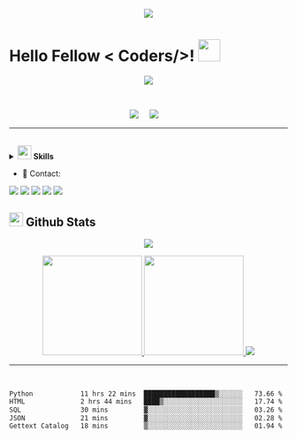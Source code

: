 <p align="center">
  <img src="https://capsule-render.vercel.app/api?type=waving&color=gradient&height=90"/>
</p>

<h1> Hello Fellow < Coders/>! <img src = "https://raw.githubusercontent.com/MartinHeinz/MartinHeinz/master/wave.gif" width = 40> </h1>

<p align='center'>
<img src="https://readme-typing-svg.herokuapp.com?color=%2336BCF7&size=25&center=true&vCenter=true&width=433&height=75&lines=I'm+Felipe+Adeildo;Computer+Science+Student;@sr-pato">
</p>

<br>

<p align='center'>
<img src="https://komarev.com/ghpvc/?username=sr-pato">&nbsp;&nbsp;&nbsp;&nbsp;
<img src="https://img.shields.io/github/followers/sr-pato?style=social">&nbsp;&nbsp;&nbsp;&nbsp;
</p>


<hr>
<br>

<details>
<summary>
  <img src="https://media2.giphy.com/media/QssGEmpkyEOhBCb7e1/giphy.gif?cid=ecf05e47a0n3gi1bfqntqmob8g9aid1oyj2wr3ds3mg700bl&rid=giphy.gif" width="25">
  <b>Skills</b>
</summary>

- 🤖 Artificial Intelligence

![PyTorch](https://img.shields.io/badge/PyTorch-EE4C2C?style=for-the-badge&logo=pytorch&logoColor=white)
![TensorFlow](https://img.shields.io/badge/TensorFlow-FF6F00?style=for-the-badge&logo=tensorflow&logoColor=white)
![ScikitLearn](https://img.shields.io/badge/scikit_learn-F7931E?style=for-the-badge&logo=scikit-learn&logoColor=white)

- 📋 Languages

![Python](https://img.shields.io/badge/Python-FFD43B?style=for-the-badge&logo=python&logoColor=blue)
![C](https://img.shields.io/badge/C-00599C?style=for-the-badge&logo=c&logoColor=white)
![javascript](https://img.shields.io/badge/javascript%20-%23323330.svg?&style=for-the-badge&logo=javascript&logoColor=%23F7DF1E)
![SQL](https://custom-icon-badges.herokuapp.com/badge/SQL-025E8C.svg?logo=database&logoColor=white)
<br> ---- cof cof ---- <br>
![Latex](https://img.shields.io/badge/LaTeX-47A141?style=for-the-badge&logo=LaTeX&logoColor=white)
![JSON](https://img.shields.io/badge/json-5E5C5C?style=for-the-badge&logo=json&logoColor=white)
![HTML5](https://img.shields.io/badge/html5-%23E34F26.svg?style=for-the-badge&logo=html5&logoColor=white)
![Markdown](https://img.shields.io/badge/markdown-%23000000.svg?style=for-the-badge&logo=markdown&logoColor=white)

- 💾 Databases:

![MySQL](https://img.shields.io/badge/MySQL-00000F?style=for-the-badge&logo=mysql&logoColor=white)
![Elasticsearch](https://img.shields.io/badge/Elastic_Search-005571?style=for-the-badge&logo=elasticsearch&logoColor=white)
![Sqlite3](https://img.shields.io/badge/SQLite-07405E?style=for-the-badge&logo=sqlite&logoColor=white)


- 🚀 Frameworks & Library

![D3js](https://img.shields.io/badge/d3.js-F9A03C?style=for-the-badge&logo=d3.js&logoColor=white)
![Docker](https://img.shields.io/badge/Docker-2CA5E0?style=for-the-badge&logo=docker&logoColor=white)
![Django](https://img.shields.io/badge/Django-092E20?style=for-the-badge&logo=django&logoColor=green)
![Flask](https://img.shields.io/badge/Flask-000000?style=for-the-badge&logo=flask&logoColor=white)
![Jupyter](https://img.shields.io/badge/Jupyter-F37626.svg?&style=for-the-badge&logo=Jupyter&logoColor=white)
![Markdown](https://img.shields.io/badge/Markdown-000000?style=for-the-badge&logo=markdown&logoColor=white)
![Selenium](https://img.shields.io/badge/Selenium-43B02A?style=for-the-badge&logo=Selenium&logoColor=white)
![Numpy](https://img.shields.io/badge/Numpy-777BB4?style=for-the-badge&logo=numpy&logoColor=white)
![Pandas](https://img.shields.io/badge/Pandas-2C2D72?style=for-the-badge&logo=pandas&logoColor=white)
![Plotly](https://img.shields.io/badge/Plotly-239120?style=for-the-badge&logo=plotly&logoColor=white)


- 🎛️ Application and Tools:

![VSCode](https://img.shields.io/badge/VSCode-0078D4?style=for-the-badge&logo=visual%20studio%20code&logoColor=white)
![Colab](https://img.shields.io/badge/Colab-F9AB00?style=for-the-badge&logo=googlecolab&color=525252)
![SublimeText](https://img.shields.io/badge/sublime_text-%23575757.svg?&style=for-the-badge&logo=sublime-text&logoColor=important)
![Git](https://img.shields.io/badge/git-%23F05033.svg?style=for-the-badge&logo=git&logoColor=white)
![GitHub](https://img.shields.io/badge/github-%23121011.svg?style=for-the-badge&logo=github&logoColor=white)
![GNU Bash](https://img.shields.io/badge/GNU%20Bash-4EAA25?style=for-the-badge&logo=GNU%20Bash&logoColor=white)
![DuckDuckGo](https://img.shields.io/badge/DuckDuckGo-DE5833?style=for-the-badge&logo=DuckDuckGo&logoColor=white)
![DELL Laptop](https://img.shields.io/badge/dell%20laptop-007DB8?style=for-the-badge&logo=dell&logoColor=white)
![YT Music](https://img.shields.io/badge/YouTube_Music-FF0000?style=for-the-badge&logo=youtube-music&logoColor=white) -> Inspiration

- OS

![Linux](https://img.shields.io/badge/Linux-FCC624?style=for-the-badge&logo=linux&logoColor=black)
![Android](https://img.shields.io/badge/Android-3DDC84?style=for-the-badge&logo=android&logoColor=white)
![Ubuntu](https://img.shields.io/badge/Ubuntu-E95420?style=for-the-badge&logo=ubuntu&logoColor=white)
![Zorin](https://img.shields.io/badge/Zorin%20OS-0CC1F3?style=for-the-badge&logo=zorin&logoColor=white)
![Windows](https://img.shields.io/badge/Windows-0078D6?style=for-the-badge&logo=windows&logoColor=white)

</details>


- 📱 Contact:

<a href="https://linkedin.com/in/felipe.adeildo"><img src="https://img.shields.io/badge/LinkedIn-0077B5?style=for-the-badge&logo=linkedin&logoColor=white"></a>
<a href="mailto:oie.eu.sou.um@gmail.com"><img src="https://img.shields.io/badge/Gmail-D14836?style=for-the-badge&logo=gmail&logoColor=white"></a>
<a href="mailto:felipe.adeildo@proton.me"><img src="https://img.shields.io/badge/ProtonMail-8B89CC?style=for-the-badge&logo=protonmail&logoColor=white"></a>
<a href="https://api.whatsapp.com/send?phone=558294011841"><img src="https://img.shields.io/badge/WhatsApp-25D366?style=for-the-badge&logo=whatsapp&logoColor=white"></a>
<a href="https://github.com/felipe.adeildo"><img src="https://img.shields.io/badge/GitHub-100000?style=for-the-badge&logo=github&logoColor=white"></a>


## <img src="https://media.giphy.com/media/iY8CRBdQXODJSCERIr/giphy.gif" width="25"> <b>Github Stats</b>

<div align="center">
  <p align='center'><img src="https://github-readme-streak-stats.herokuapp.com?user=sr-pato&theme=synthwave&hide_border=true&date_format=M%20j%5B%2C%20Y%5D"></p>
  <a href="https://github.com/sr-pato">
    <img height="180em" src="https://github-readme-stats.vercel.app/api?username=sr-pato&show_icons=true&theme=synthwave&include_all_commits=true&count_private=true"/>
    <img height="180em" src="https://github-readme-stats.vercel.app/api/top-langs/?username=sr-pato&layout=compact&langs_count=7&theme=synthwave"/>
    <img src="https://github-profile-trophy.vercel.app/?username=sr-pato&theme=onedark">
</div>

<hr><br>
  

<!--START_SECTION:waka-->

```txt
Python            11 hrs 22 mins  ██████████████████▒░░░░░░   73.66 %
HTML              2 hrs 44 mins   ████▒░░░░░░░░░░░░░░░░░░░░   17.74 %
SQL               30 mins         ▓░░░░░░░░░░░░░░░░░░░░░░░░   03.26 %
JSON              21 mins         ▓░░░░░░░░░░░░░░░░░░░░░░░░   02.28 %
Gettext Catalog   18 mins         ▒░░░░░░░░░░░░░░░░░░░░░░░░   01.94 %
```

<!--END_SECTION:waka-->
